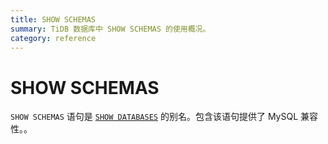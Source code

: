 ```yaml
---
title: SHOW SCHEMAS
summary: TiDB 数据库中 SHOW SCHEMAS 的使用概况。
category: reference
---
```


# SHOW SCHEMAS

`SHOW SCHEMAS` 语句是 [`SHOW DATABASES`](/v3.0/reference/sql/statements/show-databases.md) 的别名。包含该语句提供了 MySQL 兼容性。。